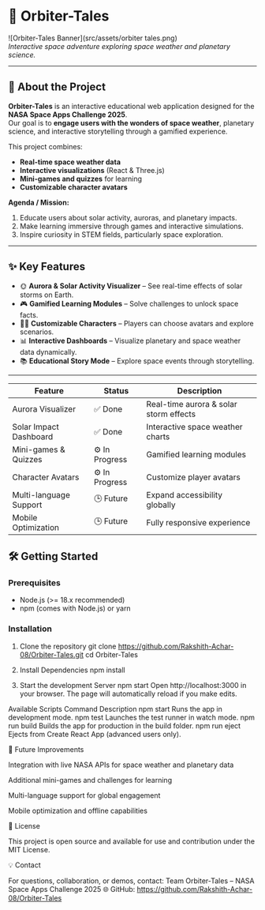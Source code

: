 # 🚀 Orbiter-Tales

![Orbiter-Tales Banner](src/assets/orbiter tales.png)  
*Interactive space adventure exploring space weather and planetary science.*

---

## 🌌 About the Project

**Orbiter-Tales** is an interactive educational web application designed for the **NASA Space Apps Challenge 2025**.  
Our goal is to **engage users with the wonders of space weather**, planetary science, and interactive storytelling through a gamified experience.

This project combines:  
- **Real-time space weather data**  
- **Interactive visualizations** (React & Three.js)  
- **Mini-games and quizzes** for learning  
- **Customizable character avatars**  

**Agenda / Mission:**  
1. Educate users about solar activity, auroras, and planetary impacts.  
2. Make learning immersive through games and interactive simulations.  
3. Inspire curiosity in STEM fields, particularly space exploration.  

---

## ✨ Key Features

- 🌞 **Aurora & Solar Activity Visualizer** – See real-time effects of solar storms on Earth.  
- 🎮 **Gamified Learning Modules** – Solve challenges to unlock space facts.  
- 🧑‍🚀 **Customizable Characters** – Players can choose avatars and explore scenarios.  
- 📊 **Interactive Dashboards** – Visualize planetary and space weather data dynamically.  
- 📚 **Educational Story Mode** – Explore space events through storytelling.  
---

| Feature                | Status         | Description                            |
| ---------------------- | -------------- | -------------------------------------- |
| Aurora Visualizer      | ✅ Done         | Real-time aurora & solar storm effects |
| Solar Impact Dashboard | ✅ Done         | Interactive space weather charts       |
| Mini-games & Quizzes   | ⚙️ In Progress | Gamified learning modules              |
| Character Avatars      | ⚙️ In Progress | Customize player avatars               |
| Multi-language Support | 🕒 Future      | Expand accessibility globally          |
| Mobile Optimization    | 🕒 Future      | Fully responsive experience            |




## 🛠️ Getting Started

### Prerequisites

- Node.js (>= 18.x recommended)
- npm (comes with Node.js) or yarn

### Installation
1. Clone the repository
git clone https://github.com/Rakshith-Achar-08/Orbiter-Tales.git
cd Orbiter-Tales

2. Install Dependencies
npm install

3. Start the development Server
npm start
Open http://localhost:3000
 in your browser.
The page will automatically reload if you make edits.

Available Scripts
Command	Description
npm start	Runs the app in development mode.
npm test	Launches the test runner in watch mode.
npm run build	Builds the app for production in the build folder.
npm run eject	Ejects from Create React App (advanced users only).


🔮 Future Improvements

Integration with live NASA APIs for space weather and planetary data

Additional mini-games and challenges for learning

Multi-language support for global engagement

Mobile optimization and offline capabilities

📄 License

This project is open source and available for use and contribution under the MIT License.

💡 Contact

For questions, collaboration, or demos, contact:
Team Orbiter-Tales – NASA Space Apps Challenge 2025
🌐 GitHub: https://github.com/Rakshith-Achar-08/Orbiter-Tales


